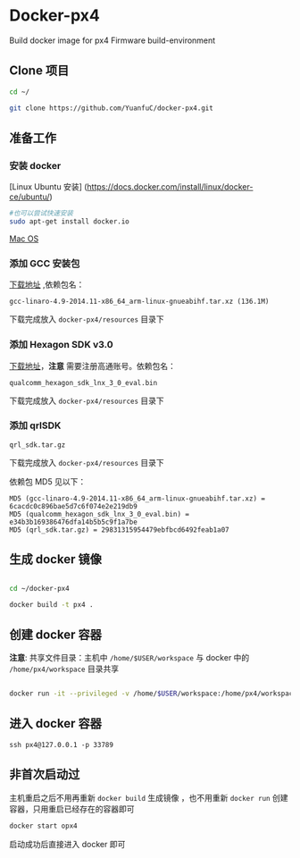 # Docker-px4
Build docker image for px4 Firmware build-environment 

## Clone 项目

```bash
cd ~/

git clone https://github.com/YuanfuC/docker-px4.git
```

## 准备工作
### 安装 docker 
[Linux Ubuntu 安装] (https://docs.docker.com/install/linux/docker-ce/ubuntu/)

```bash
#也可以尝试快速安装
sudo apt-get install docker.io
```
[Mac OS](https://docs.docker.com/docker-for-mac/install/)

### 添加 GCC 安装包
[下载地址](https://releases.linaro.org/archive/14.11/components/toolchain/binaries/arm-linux-gnueabihf/) ,依赖包名：

```
gcc-linaro-4.9-2014.11-x86_64_arm-linux-gnueabihf.tar.xz (136.1M)
```

下载完成放入 ```docker-px4/resources``` 目录下

### 添加 Hexagon SDK v3.0

 [下载地址](https://developer.qualcomm.com/download/hexagon/hexagon-sdk-v3-linux.bin)，**注意** 需要注册高通账号。依赖包名：
 
```
qualcomm_hexagon_sdk_lnx_3_0_eval.bin
```
下载完成放入 ```docker-px4/resources``` 目录下

### 添加 qrlSDK

```
qrl_sdk.tar.gz
```

下载完成放入 ```docker-px4/resources``` 目录下

依赖包 MD5 见以下：

```
MD5 (gcc-linaro-4.9-2014.11-x86_64_arm-linux-gnueabihf.tar.xz) = 6cacdc0c896bae5d7c6f074e2e219db9
MD5 (qualcomm_hexagon_sdk_lnx_3_0_eval.bin) = e34b3b169386476dfa14b5b5c9f1a7be
MD5 (qrl_sdk.tar.gz) = 29831315954479ebfbcd6492feab1a07
```

## 生成 docker 镜像

```bash

cd ~/docker-px4

docker build -t px4 .

```

## 创建 docker 容器
 **注意**: 共享文件目录：主机中 `/home/$USER/workspace` 与 docker 中的 `/home/px4/workspace` 目录共享
 
```bash

docker run -it --privileged -v /home/$USER/workspace:/home/px4/workspace -v /dev/bus/usb:/dev/bus/usb --name=opx4 -p 33789:22 -d px4

```

## 进入 docker 容器

```
ssh px4@127.0.0.1 -p 33789
```
## 非首次启动过
主机重启之后不用再重新 `docker build` 生成镜像 ，也不用重新 `docker run` 创建容器，只用重启已经存在的容器即可 

```bash
docker start opx4 
```

启动成功后直接进入 docker 即可


